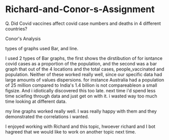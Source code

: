 # Richard-and-Conor-s-Assignment
Q. Did Covid vaccines affect covid case numbers and deaths in 4 different countries?



Conor's Analysis 

types of graphs used Bar, and line.

I used 2 types of Bar graphs, the first shows the dirstibution of for isntance covid cases as a proportion of the population, and the second was a bar graph that out of  the 4 locations and the total cases, people_vaccinated and population. Neither of these worked really well, since our specific data had large amounts of values dispersions. for instance Australia had a population of 25 million compared to India's 1.4 billion is not compareableon a small figsize. And i idiotically discovered this too late. next time i'd spend less time sciefing through data and just get on with it. i wasted way too much time looking at different data. 

my line graphs worked really well. I was really happy with them and they demonstrated the correlations i wanted. 

I enjoyed working with Richard and this topic, hwoever richard and I bot hagreed that we would like to work on another topic next time. 
